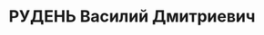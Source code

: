 ---
title: РУДЕНЬ Василий Дмитриевич
description: '1903, Сумська обл., с. Стецьківка Сумського р-ну, українець, освіта
  початкова. Проживав: м. Суми. Помічник уповноваженого комітету заготівель Раднаркому
  по Сумському району. Арешт. 12.09.1937. Верховним Судом СРСР 7.12.1937 за ст.ст. 54-7,
  54-8, 54-11 КК УСРР засуджений до ВМП.. Розстріляний 8.12.1937 у м. Харків. Реабілітований
  15.12.1956 Верховним Судом СРСР.'
---